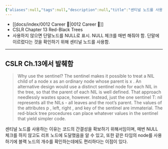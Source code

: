 ```yaml
---
{"aliases":null,"tags":null,"description":null,"title":"센티널 노드를 사용하는 것과 사용하지 않는 것의 차이를 설명해주세요. {red black tree}","created":"2024-01-08T16:39:30","updated":"2024-01-08T16:49:23","dg-publish":true,"permalink":"/docs/센티널 노드를 사용하는 것과 사용하지 않는 것의 차이를 설명해주세요. {red black tree}/","dgPassFrontmatter":true}
---
```


- [[docs/index/0012 Career 💼\|0012 Career 💼]]
- CSLR Chapter 13 Red-Black Trees
- 사용하지 않으면 단말노드를 NULL로 표시. NULL 체크를 매번 해줘야 함. 단말에 이르렀다는 것을 확인하기 위해 센티널 노드를 사용함.

---

## CSLR Ch.13에서 발췌함

> Why use the sentinel? The sentinel makes it possible to treat a NIL child of a node x as an ordinary node whose parent is x . An alternative design would use a  distinct sentinel node for each NIL in the tree, so that the parent of each NIL is well defined. That approach needlessly wastes space, however. Instead, just the one sentinel T: nil represents all the NILs - all leaves and the root’s parent. The values of the attributes p , left, right , and key of the sentinel are immaterial. The red-black tree procedures can place whatever values in the sentinel that yield simpler code. 

센티널 노드를 사용하는 이유는 코드의 간결성을 확보하기 위해서임이며, 매번 NULL 체크를 하지 않고도 리프 노드에 도달했음을 알 수 있고, 또한 같은 타임의 node를 사용하기에 블랙 노드의 개수를 확인하는데에도 편리하다는 이점이 있다.
